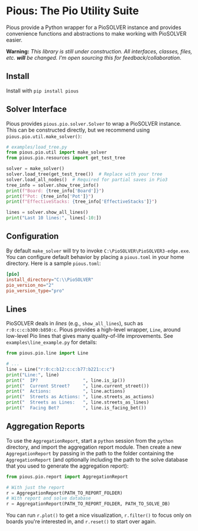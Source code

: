# Pious: The Pio Utility Suite

Pious provide a Python wrapper for a PioSOLVER instance and provides
convenience functions and abstractions to make working with PioSOLVER
easier.

**Warning:** _This library is still under construction. All interfaces, classes, files, etc. **will** be changed. I'm open sourcing this for feedback/collaboration._

## Install

Install with `pip install pious`

## Solver Interface

Pious provides `pious.pio.solver.Solver` to wrap a PioSOLVER instance. This can
be constructed directly, but we recommend using `pious.pio.util.make_solver()`:

```python
# examples/load_tree.py
from pious.pio.util import make_solver
from pious.pio.resources import get_test_tree

solver = make_solver()
solver.load_tree(get_test_tree())  # Replace with your tree
solver.load_all_nodes()  # Required for partial saves in Pio3
tree_info = solver.show_tree_info()
print(f"Board: {tree_info['Board']}")
print(f"Pot: {tree_info['Pot']}")
print(f"EffectiveStacks: {tree_info['EffectiveStacks']}")

lines = solver.show_all_lines()
print("Last 10 lines:", lines[-10:])
```

## Configuration

By default `make_solver` will try to invoke `C:\PioSOLVER\PioSOLVER3-edge.exe`.
You can configure default behavior by placing a `pious.toml` in your home
directory. Here is a sample `pious.toml`:

```toml
[pio]
install_directory="C:\\PioSOLVER"
pio_version_no="2"
pio_version_type="pro"
```

## Lines

PioSOLVER deals in _lines_ (e.g., `show_all_lines`), such as
`r:0:c:c:b300:b850:c`. Pious provides a high-level wrapper, `Line`, around
low-level Pio lines that gives many quality-of-life improvements. See
`examples\line_example.py` for details:

```python
from pious.pio.line import Line

# ...
line = Line("r:0:c:b12:c:c:b77:b221:c:c")
print("Line:", line)
print("  IP?                 ", line.is_ip())
print("  Current Street?     ", line.current_street())
print("  Actions:            ", line.actions)
print("  Streets as Actions: ", line.streets_as_actions)
print("  Streets as Lines:   ", line.streets_as_lines)
print("  Facing Bet?         ", line.is_facing_bet())
```

## Aggregation Reports

To use the `AggregationReport`, start a `python` session from the `python`
directory, and import the aggregation report module. Then create a new
`AggregationReport` by passing in the path to the folder containing the
`AggregationReport` (and optionally including the path to the solve database
that you used to generate the aggregation report):

```python
from pious.pio.report import AggregationReport

# With just the report
r = AggregationReport(PATH_TO_REPORT_FOLDER)
# With report and solve database
r = AggregationReport(PATH_TO_REPORT_FOLDER, PATH_TO_SOLVE_DB)
```

You can run `r.plot()` to get a nice visualization, `r.filter()` to focus only
on boards you're interested in, and `r.reset()` to start over again.